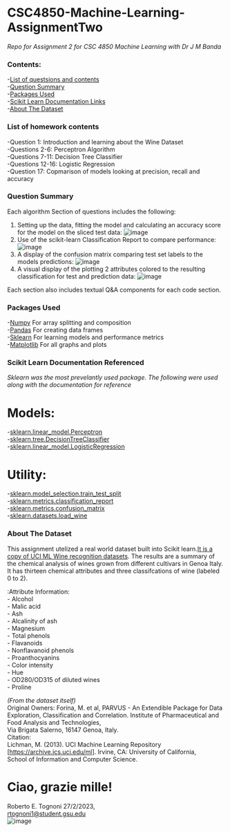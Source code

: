 # CSC4850-Machine-Learning-AssignmentTwo
<i>Repo for Assignment 2 for CSC 4850 Machine Learning with Dr J M Banda</i>

### Contents:
-[List of questsions and contents](#list-of-homework-contents)  
-[Question Summary](#question-summary)  
-[Packages Used](#packages-used)  
-[Scikit Learn Documentation Links](#scikit-learn-documentation-referenced)  
-[About The Dataset](#about-the-dataset)  


### List of homework contents
  -Question 1: Introduction and learning about the Wine Dataset<br>
  -Questions 2-6: Perceptron Algorithm<br>
  -Questions 7-11: Decision Tree Classifier<br>
  -Questions 12-16: Logistic Regression<br>
  -Question 17: Copmarison of models looking at precision, recall and accuracy

### Question Summary
Each algorithm Section of questions includes the following:
1) Setting up the data, fitting the model and calculating an accuracy score for the model on the sliced test data:
![image](https://user-images.githubusercontent.com/60898339/221708462-6f42a66e-e761-4d62-b834-3b65ab02b492.png)
2) Use of the scikit-learn Classification Report to compare performance:
![image](https://user-images.githubusercontent.com/60898339/221708741-1799fc98-fa6e-467c-8662-2a0b9fa76272.png)
4) A display of the confusion matrix comparing test set labels to the models predictions:
![image](https://user-images.githubusercontent.com/60898339/221708986-106436eb-54b4-4ab5-a11e-e33a8ec49390.png)
5) A visual display of the plotting 2 attributes colored to the resulting classification for test and prediction data:
![image](https://user-images.githubusercontent.com/60898339/221709234-1d870cf2-5933-4538-ba3e-9938604601b3.png)

Each section also includes textual Q&A components for each code section. 

### Packages Used
-[Numpy](https://numpy.org/) For array splitting and composition  
-[Pandas](https://pandas.pydata.org/) For creating data frames  
-[Sklearn](https://scikit-learn.org/stable/index.html) For learning models and performance metrics  
-[Matplotlib](https://matplotlib.org/) For all graphs and plots  

### Scikit Learn Documentation Referenced
<i>Sklearn was the most prevelantly used package. The following were used along with the documentation for reference</i>  
# Models:  
-[sklearn.linear_model.Perceptron](https://scikit-learn.org/stable/modules/generated/sklearn.linear_model.Perceptron.html)<br>
-[sklearn.tree.DecisionTreeClassifier](https://scikit-learn.org/stable/modules/generated/sklearn.tree.DecisionTreeClassifier.html)<br>
-[sklearn.linear_model.LogisticRegression](https://scikit-learn.org/stable/modules/generated/sklearn.linear_model.LogisticRegression.html)<br>
# Utility:  
-[sklearn.model_selection.train_test_split](https://scikit-learn.org/stable/modules/generated/sklearn.model_selection.train_test_split.html)<br>
-[sklearn.metrics.classification_report](https://scikit-learn.org/stable/modules/generated/sklearn.metrics.classification_report.html)<br>
-[sklearn.metrics.confusion_matrix](https://scikit-learn.org/stable/modules/generated/sklearn.metrics.confusion_matrix.html)<br>
-[sklearn.datasets.load_wine](https://scikit-learn.org/stable/modules/generated/sklearn.datasets.load_wine.html)  

### About The Dataset  
This assignment utelized a real world dataset built into Scikit learn.[It is a copy of UCI ML Wine recognition datasets](https://archive.ics.uci.edu/ml/machine-learning-databases/wine/wine.data). The results are a summary of the chemical analysis of wines grown from different cultivars in Genoa Italy. It has thirteen chemical attributes and three classifcations of wine (labeled 0 to 2).  

:Attribute Information:  
 		- Alcohol  
 		- Malic acid  
 		- Ash  
		- Alcalinity of ash  
 		- Magnesium  
		- Total phenols  
 		- Flavanoids  
 		- Nonflavanoid phenols  
 		- Proanthocyanins  
		- Color intensity  
 		- Hue  
 		- OD280/OD315 of diluted wines  
 		- Proline  

<i>(From the dataset itself)</i>  
Original Owners: 
Forina, M. et al, PARVUS - 
An Extendible Package for Data Exploration, Classification and Correlation. 
Institute of Pharmaceutical and Food Analysis and Technologies,  
Via Brigata Salerno, 16147 Genoa, Italy.  
Citation:  
Lichman, M. (2013). UCI Machine Learning Repository  
[https://archive.ics.uci.edu/ml]. Irvine, CA: University of California,  
School of Information and Computer Science.   

# Ciao, grazie mille!  
 Roberto E. Tognoni 27/2/2023,  
 [rtognoni1@student.gsu.edu](rtognoni1@student.gsu.edu)  
![image](https://user-images.githubusercontent.com/60898339/221713103-56f7cf7c-4421-42b7-ae8a-33f74ed032dc.png)


